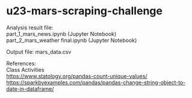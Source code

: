 # u23-mars-scraping-challenge

Analysis result file:   
part_1_mars_news.ipynb (Jupyter Notebook)  
part_2_mars_weather final.ipynb (Jupyter Notebook)  

Output file:
mars_data.csv

References:  
Class Activities   
https://www.statology.org/pandas-count-unique-values/
https://sparkbyexamples.com/pandas/pandas-change-string-object-to-date-in-dataframe/
